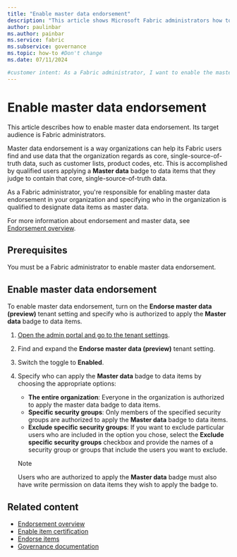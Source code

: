 ```yaml
---
title: "Enable master data endorsement"
description: "This article shows Microsoft Fabric administrators how to enable master data endorsement on their tenant."
author: paulinbar
ms.author: painbar
ms.service: fabric
ms.subservice: governance
ms.topic: how-to #Don't change
ms.date: 07/11/2024

#customer intent: As a Fabric administrator, I want to enable the master data endorsement feature so that specified users can apply the master data badge to data items that my organization considers to be core, single-source-of-truth data.
---
```

# Enable master data endorsement

This article describes how to enable master data endorsement. Its target audience is Fabric administrators.

Master data endorsement is a way organizations can help its Fabric users find and use data that the organization regards as core, single-source-of-truth data, such as customer lists, product codes, etc. This is accomplished by qualified users applying a **Master data** badge to data items that they judge to contain that core, single-source-of-truth data.

As a Fabric administrator, you're responsible for enabling master data endorsement in your organization and specifying who in the organization is qualified to designate data items as master data.

For more information about endorsement and master data, see [Endorsement overview](../governance/endorsement-overview.md).

## Prerequisites

You must be a Fabric administrator to enable master data endorsement.

## Enable master data endorsement

To enable master data endorsement, turn on the **Endorse master data (preview)** tenant setting and specify who is authorized to apply the **Master data** badge to data items.

1. [Open the admin portal and go to the tenant settings](./about-tenant-settings.md#how-to-get-to-the-tenant-settings).
1. Find and expand the **Endorse master data (preview)** tenant setting.
1. Switch the toggle to **Enabled**.
1. Specify who can apply the **Master data** badge to data items by choosing the appropriate options:
    * **The entire organization**: Everyone in the organization is authorized to apply the master data badge to data items.
    * **Specific security groups**: Only members of the specified security groups are authorized to apply the **Master data** badge to data items.
    * **Exclude specific security groups**: If you want to exclude particular users who are included in the option you chose, select the **Exclude specific security groups** checkbox and provide the names of a security group or groups that include the users you want to exclude.

    > [!NOTE]
    > Users who are authorized to apply the **Master data** badge must also have write permission on data items they wish to apply the badge to.

## Related content

* [Endorsement overview](../governance/endorsement-overview.md)
* [Enable item certification](./endorsement-certification-enable.md)
* [Endorse items](../fundamentals/endorsement-promote-certify.md)
* [Governance documentation](../governance/index.yml)